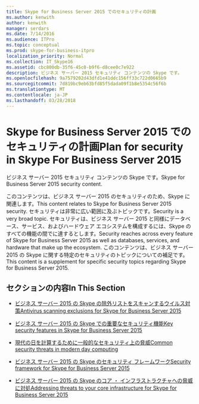 ```yaml
---
title: Skype for Business Server 2015 でのセキュリティの計画
ms.author: kenwith
author: kenwith
manager: serdars
ms.date: 7/14/2016
ms.audience: ITPro
ms.topic: conceptual
ms.prod: skype-for-business-itpro
localization_priority: Normal
ms.collection: IT_Skype16
ms.assetid: cbc800db-35f6-45c0-b9f6-d8cee0c7e922
description: ビジネス サーバー 2015 セキュリティ コンテンツの Skype です。
ms.openlocfilehash: 9a7579202d43dfd1e41ddc156ff33c722d0665b9
ms.sourcegitcommit: 7d819bc9eb63bfd85f5dada09f1b8e5354c56f6b
ms.translationtype: MT
ms.contentlocale: ja-JP
ms.lasthandoff: 03/28/2018
---
```

# <a name="plan-for-security-in-skype-for-business-server-2015"></a><span data-ttu-id="7c117-103">Skype for Business Server 2015 でのセキュリティの計画</span><span class="sxs-lookup"><span data-stu-id="7c117-103">Plan for security in Skype For Business Server 2015</span></span>
 
<span data-ttu-id="7c117-104">ビジネス サーバー 2015 セキュリティ コンテンツの Skype です。</span><span class="sxs-lookup"><span data-stu-id="7c117-104">Skype for Business Server 2015 security content.</span></span> 
  
<span data-ttu-id="7c117-105">このコンテンツは、ビジネス サーバー 2015 のセキュリティのため、Skype に関連します。</span><span class="sxs-lookup"><span data-stu-id="7c117-105">This content relates to Skype for Business Server 2015 security.</span></span> <span data-ttu-id="7c117-106">セキュリティは非常に広い範囲に及ぶトピックです。</span><span class="sxs-lookup"><span data-stu-id="7c117-106">Security is a very broad topic.</span></span> <span data-ttu-id="7c117-107">セキュリティは、ビジネス サーバー 2015 と同様にデータベース、サービス、およびハードウェア エコシステムを構成するには、Skype のすべての機能の間でに達するとします。</span><span class="sxs-lookup"><span data-stu-id="7c117-107">Security reaches across every feature of Skype for Business Server 2015 as well as databases, services, and hardware that make up the ecosystem.</span></span> <span data-ttu-id="7c117-108">このコンテンツは、ビジネス サーバー 2015 の Skype に関する特定のセキュリティのトピックについての補足です。</span><span class="sxs-lookup"><span data-stu-id="7c117-108">This content is a supplement for specific security topics regarding Skype for Business Server 2015.</span></span>
  
## <a name="in-this-section"></a><span data-ttu-id="7c117-109">セクションの内容</span><span class="sxs-lookup"><span data-stu-id="7c117-109">In This Section</span></span>

- [<span data-ttu-id="7c117-110">ビジネス サーバー 2015 の Skype の除外リストをスキャンするウイルス対策</span><span class="sxs-lookup"><span data-stu-id="7c117-110">Antivirus scanning exclusions for Skype for Business Server 2015</span></span>](antivirus.md)
    
- [<span data-ttu-id="7c117-111">ビジネス サーバー 2015 の Skype での重要なセキュリティ機能</span><span class="sxs-lookup"><span data-stu-id="7c117-111">Key security features in Skype for Business Server 2015</span></span>](key-security.md)
    
- [<span data-ttu-id="7c117-112">現代の日を計算するために一般的なセキュリティ上の脅威</span><span class="sxs-lookup"><span data-stu-id="7c117-112">Common security threats in modern day computing</span></span>](common-threats.md)
    
- [<span data-ttu-id="7c117-113">ビジネス サーバー 2015 の Skype のセキュリティ フレームワーク</span><span class="sxs-lookup"><span data-stu-id="7c117-113">Security framework for Skype for Business Server 2015</span></span>](security-framework.md)
    
- [<span data-ttu-id="7c117-114">ビジネス サーバー 2015 の Skype のコア ・ インフラストラクチャへの脅威に対処</span><span class="sxs-lookup"><span data-stu-id="7c117-114">Addressing threats to your core infrastructure for Skype for Business Server 2015</span></span>](addressing-threats.md)
    

